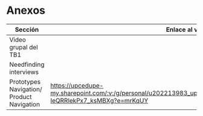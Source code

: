# Anexos
| Sección | Enlace al video |
| ------------ | ------------ |
| Video grupal del TB1 |   |
| Needfinding interviews |   |
| Prototypes Navigation/ Product Navigation | https://upcedupe-my.sharepoint.com/:v:/g/personal/u202213983_upc_edu_pe/ERxd8dcIJ_RNuuE2NKI5LokBzgR-IeQRRlekPx7_ksMBXg?e=mrKqUY |